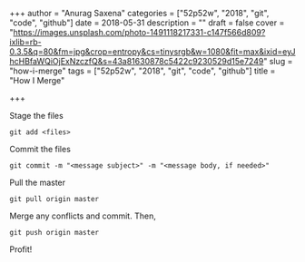 +++
author = "Anurag Saxena"
categories = ["52p52w", "2018", "git", "code", "github"]
date = 2018-05-31
description = ""
draft = false
cover = "https://images.unsplash.com/photo-1491118217331-c147f566d809?ixlib=rb-0.3.5&q=80&fm=jpg&crop=entropy&cs=tinysrgb&w=1080&fit=max&ixid=eyJhcHBfaWQiOjExNzczfQ&s=43a81630878c5422c9230529d15e7249"
slug = "how-i-merge"
tags = ["52p52w", "2018", "git", "code", "github"]
title = "How I Merge"

+++


Stage the files
```
git add <files>
```
Commit the files
```
git commit -m "<message subject>" -m "<message body, if needed>"
```
Pull the master
```
git pull origin master
```
Merge any conflicts and commit. Then,
```
git push origin master
```
Profit!

